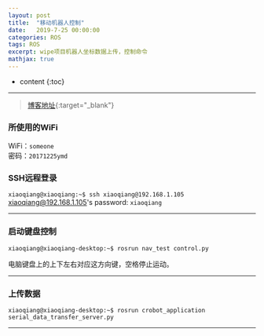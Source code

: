 ```yaml
---
layout: post
title:  "移动机器人控制"
date:   2019-7-25 00:00:00
categories: ROS
tags: ROS
excerpt: wipe项目机器人坐标数据上传，控制命令
mathjax: true
---
```

* content
{:toc}
---


> [博客地址](https://dufaxing.com){:target="_blank"}



### 所使用的WiFi

WiFi：`someone`<br/>
密码：`20171225ymd`<br/>

### SSH远程登录


`xiaoqiang@xiaoqiang:~$ ssh xiaoqiang@192.168.1.105`<br/>
xiaoqiang@192.168.1.105's password: `xiaoqiang`<br/>



---

### 启动键盘控制


`xiaoqiang@xiaoqiang-desktop:~$ rosrun nav_test control.py `<br/>

电脑键盘上的上下左右对应这方向键，空格停止运动。<br/>

---

### 上传数据

`xiaoqiang@xiaoqiang-desktop:~$ rosrun crobot_application serial_data_transfer_server.py `<br/>

---
